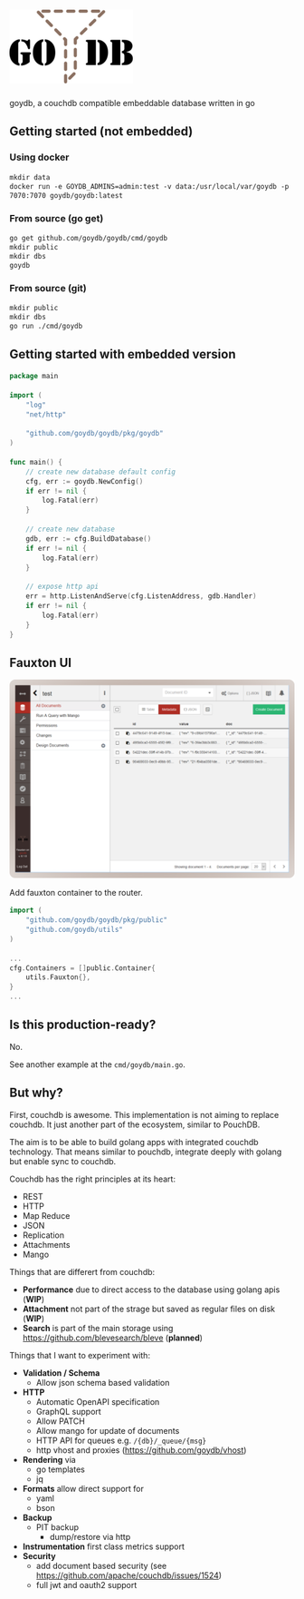 # ![goydb](media/goydb_no_back_small.png)
 
goydb, a couchdb compatible embeddable database written in go

## Getting started (not embedded)

### Using docker

    mkdir data
    docker run -e GOYDB_ADMINS=admin:test -v data:/usr/local/var/goydb -p 7070:7070 goydb/goydb:latest

### From source (go get)

    go get github.com/goydb/goydb/cmd/goydb
    mkdir public
    mkdir dbs
    goydb

### From source (git)

    mkdir public
    mkdir dbs
    go run ./cmd/goydb

## Getting started with embedded version

```go
package main

import (
	"log"
	"net/http"

	"github.com/goydb/goydb/pkg/goydb"
)

func main() {
	// create new database default config
	cfg, err := goydb.NewConfig()
	if err != nil { 
		log.Fatal(err)
	}

	// create new database
	gdb, err := cfg.BuildDatabase()
	if err != nil {
		log.Fatal(err)
	}

	// expose http api
	err = http.ListenAndServe(cfg.ListenAddress, gdb.Handler)
	if err != nil {
		log.Fatal(err)
	}
}
```

## Fauxton UI

![goydb](media/screenshot.png)

Add fauxton container to the router.

```go
import (
	"github.com/goydb/goydb/pkg/public"
	"github.com/goydb/utils"
)

...
cfg.Containers = []public.Container{
	utils.Fauxton{},
}
...
```

## Is this production-ready?

No.


See another example at the `cmd/goydb/main.go`.

## But why?

First, couchdb is awesome. This implementation is not aiming to replace
couchdb. It just another part of the ecosystem, similar to PouchDB.

The aim is to be able to build golang apps with integrated couchdb technology.
That means similar to pouchdb, integrate deeply with golang but enable sync to
couchdb.

Couchdb has the right principles at its heart:

* REST
* HTTP
* Map Reduce
* JSON
* Replication
* Attachments
* Mango

Things that are differert from couchdb:

* **Performance** due to direct access to the database using golang apis (**WIP**)
* **Attachment** not part of the strage but saved as regular files on disk (**WIP**)
* **Search** is part of the main storage using https://github.com/blevesearch/bleve (**planned**)

Things that I want to experiment with:

* **Validation / Schema**
  * Allow json schema based validation
* **HTTP**
  * Automatic OpenAPI specification
  * GraphQL support
  * Allow PATCH
  * Allow mango for update of documents
  * HTTP API for queues e.g. `/{db}/_queue/{msg}`
  * http vhost and proxies (https://github.com/goydb/vhost)
* **Rendering** via
  * go templates
  * jq
* **Formats** allow direct support for
  * yaml
  * bson
* **Backup**
  * PIT backup 
    * dump/restore via http
* **Instrumentation** first class metrics support
* **Security**
  * add document based security (see https://github.com/apache/couchdb/issues/1524)
  * full jwt and oauth2 support
